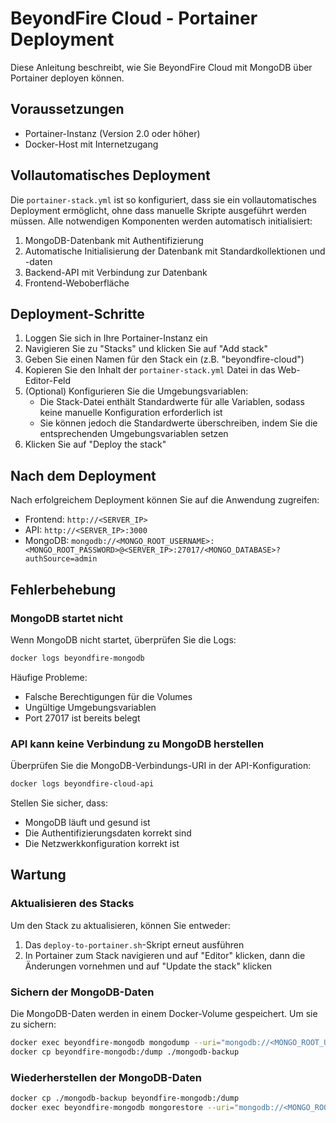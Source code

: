 # BeyondFire Cloud - Portainer Deployment

Diese Anleitung beschreibt, wie Sie BeyondFire Cloud mit MongoDB über Portainer deployen können.

## Voraussetzungen

- Portainer-Instanz (Version 2.0 oder höher)
- Docker-Host mit Internetzugang

## Vollautomatisches Deployment

Die `portainer-stack.yml` ist so konfiguriert, dass sie ein vollautomatisches Deployment ermöglicht, ohne dass manuelle Skripte ausgeführt werden müssen. Alle notwendigen Komponenten werden automatisch initialisiert:

1. MongoDB-Datenbank mit Authentifizierung
2. Automatische Initialisierung der Datenbank mit Standardkollektionen und -daten
3. Backend-API mit Verbindung zur Datenbank
4. Frontend-Weboberfläche

## Deployment-Schritte

1. Loggen Sie sich in Ihre Portainer-Instanz ein
2. Navigieren Sie zu "Stacks" und klicken Sie auf "Add stack"
3. Geben Sie einen Namen für den Stack ein (z.B. "beyondfire-cloud")
4. Kopieren Sie den Inhalt der `portainer-stack.yml` Datei in das Web-Editor-Feld
5. (Optional) Konfigurieren Sie die Umgebungsvariablen:
   - Die Stack-Datei enthält Standardwerte für alle Variablen, sodass keine manuelle Konfiguration erforderlich ist
   - Sie können jedoch die Standardwerte überschreiben, indem Sie die entsprechenden Umgebungsvariablen setzen
6. Klicken Sie auf "Deploy the stack"

## Nach dem Deployment

Nach erfolgreichem Deployment können Sie auf die Anwendung zugreifen:

- Frontend: `http://<SERVER_IP>`
- API: `http://<SERVER_IP>:3000`
- MongoDB: `mongodb://<MONGO_ROOT_USERNAME>:<MONGO_ROOT_PASSWORD>@<SERVER_IP>:27017/<MONGO_DATABASE>?authSource=admin`

## Fehlerbehebung

### MongoDB startet nicht

Wenn MongoDB nicht startet, überprüfen Sie die Logs:

```bash
docker logs beyondfire-mongodb
```

Häufige Probleme:
- Falsche Berechtigungen für die Volumes
- Ungültige Umgebungsvariablen
- Port 27017 ist bereits belegt

### API kann keine Verbindung zu MongoDB herstellen

Überprüfen Sie die MongoDB-Verbindungs-URI in der API-Konfiguration:

```bash
docker logs beyondfire-cloud-api
```

Stellen Sie sicher, dass:
- MongoDB läuft und gesund ist
- Die Authentifizierungsdaten korrekt sind
- Die Netzwerkkonfiguration korrekt ist

## Wartung

### Aktualisieren des Stacks

Um den Stack zu aktualisieren, können Sie entweder:

1. Das `deploy-to-portainer.sh`-Skript erneut ausführen
2. In Portainer zum Stack navigieren und auf "Editor" klicken, dann die Änderungen vornehmen und auf "Update the stack" klicken

### Sichern der MongoDB-Daten

Die MongoDB-Daten werden in einem Docker-Volume gespeichert. Um sie zu sichern:

```bash
docker exec beyondfire-mongodb mongodump --uri="mongodb://<MONGO_ROOT_USERNAME>:<MONGO_ROOT_PASSWORD>@localhost:27017/<MONGO_DATABASE>?authSource=admin" --out=/dump
docker cp beyondfire-mongodb:/dump ./mongodb-backup
```

### Wiederherstellen der MongoDB-Daten

```bash
docker cp ./mongodb-backup beyondfire-mongodb:/dump
docker exec beyondfire-mongodb mongorestore --uri="mongodb://<MONGO_ROOT_USERNAME>:<MONGO_ROOT_PASSWORD>@localhost:27017/<MONGO_DATABASE>?authSource=admin" /dump
```
